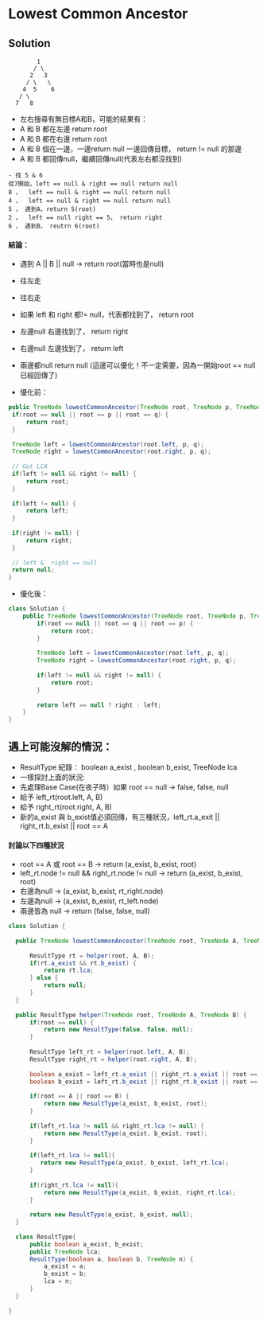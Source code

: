 # Lowest Common Ancestor


## Solution

```
        1
       / \
      2   3
     / \   \  
    4  5    6
   / \
  7   8
```

- 左右搜尋有無目標A和B，可能的結果有：
- A 和 B 都在左邊 return root
- A 和 B 都在右邊 return root
- A 和 B 個在一邊，一邊return null 一邊回傳目標， return != null 的那邊
- A 和 B 都回傳null，繼續回傳null(代表左右都沒找到)

```
- 找 5 & 6
從7開始，left == null & right == null return null
8 ，  left == null & right == null return null
4 ，  left == null & right == null return null
5 ， 遇到A，return 5(root)
2 ，  left == null right == 5， return right
6 ， 遇到B， reutrn 6(root)
```
 #### 結論：
 - 遇到 A || B || null -> return root(當時也是null)
 - 往左走
 - 往右走
 - 如果 left 和 right 都!= null，代表都找到了， return root
 - 左邊null 右邊找到了， return right
 - 右邊null 左邊找到了， return left
 - 兩邊都null return null (這邊可以優化！不一定需要，因為一開始root == null已經回傳了)

- 優化前：
 ```java
public TreeNode lowestCommonAncestor(TreeNode root, TreeNode p, TreeNode q) {
  if(root == null || root == p || root == q) {
      return root;
  }
  
  TreeNode left = lowestCommonAncestor(root.left, p, q);
  TreeNode right = lowestCommonAncestor(root.right, p, q);
  
  // Got LCA
  if(left != null && right != null) {
      return root;
  }
  
  if(left != null) {
      return left; 
  }
  
  if(right != null) {
      return right;
  }
  
  // left &  right == null
  return null;
}
 ```

- 優化後：
```java
class Solution {
    public TreeNode lowestCommonAncestor(TreeNode root, TreeNode p, TreeNode q) {
        if(root == null || root == q || root == p) {
            return root;
        }
        
        TreeNode left = lowestCommonAncestor(root.left, p, q);
        TreeNode right = lowestCommonAncestor(root.right, p, q);
        
        if(left != null && right != null) {
            return root;
        }
        
        return left == null ? right : left;
    }
}
```

## 遇上可能沒解的情況：
- ResultType 紀錄： boolean a_exist , boolean b_exist, TreeNode lca
- 一樣探討上面的狀況:
- 先處理Base Case(在夜子時）如果 root == null -> false, false, null
- 給予 left_rt(root.left, A, B)
- 給予 right_rt(root.right, A, B)
- 新的a_exist 與 b_exist值必須回傳，有三種狀況，left_rt.a_exit || right_rt.b_exist || root == A
#### 討論以下四種狀況
- root == A 或 root == B -> return (a_exist, b_exist, root)
- left_rt.node != null && right_rt.node != null -> return (a_exist, b_exist, root)
- 右邊為null -> (a_exist, b_exist, rt_right.node)
- 左邊為null -> (a_exist, b_exist, rt_left.node)
- 兩邊皆為 null -> return (false, false, null)

```java
class Solution {
    
  public TreeNode lowestCommonAncestor(TreeNode root, TreeNode A, TreeNode B) {
      
      ResultType rt = helper(root, A, B);
      if(rt.a_exist && rt.b_exist) {
          return rt.lca;
      } else {
          return null;
      }
  }
  
  public ResultType helper(TreeNode root, TreeNode A, TreeNode B) {
      if(root == null) {
          return new ResultType(false, false, null);
      }
      
      ResultType left_rt = helper(root.left, A, B);
      ResultType right_rt = helper(root.right, A, B);
      
      boolean a_exist = left_rt.a_exist || right_rt.a_exist || root == A;
      boolean b_exist = left_rt.b_exist || right_rt.b_exist || root == B;
      
      if(root == A || root == B) {
          return new ResultType(a_exist, b_exist, root);
      }
      
      if(left_rt.lca != null && right_rt.lca != null) {
          return new ResultType(a_exist, b_exist, root);
      }
      
      if(left_rt.lca != null){
         return new ResultType(a_exist, b_exist, left_rt.lca);
      }
      
      if(right_rt.lca != null){
          return new ResultType(a_exist, b_exist, right_rt.lca);
      }
      
      return new ResultType(a_exist, b_exist, null);
  }
  
  class ResultType{
      public boolean a_exist, b_exist;
      public TreeNode lca;
      ResultType(boolean a, boolean b, TreeNode n) {
          a_exist = a;
          b_exist = b;
          lca = n;
      }
  }
  
}
```